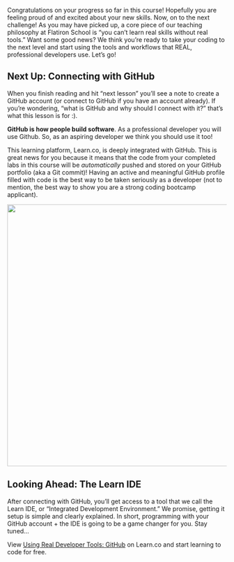 Congratulations on your progress so far in this course! Hopefully you are feeling proud of and excited about your new skills. Now, on to the next challenge!  As you may have picked up, a core piece of our teaching philosophy at Flatiron School is “you can’t learn real skills without real tools.” Want some good news? We think you’re ready to take your coding to the next level and start using the tools and workflows that REAL, professional developers use. Let’s go! 

## Next Up: Connecting with GitHub

When you finish reading and hit “next lesson” you’ll see a note to create a GitHub account (or connect to GitHub if you have an account already). If you’re wondering, “what is GitHub and why should I connect with it?” that’s what this lesson is for :).

**GitHub is how people build software**.  As a professional developer you will use Github. So, as an aspiring developer we think you should use it too!

This learning platform, Learn.co, is deeply integrated with GitHub. This is great news for you because it means that the code from your completed labs in this course will be *automatically* pushed and stored on your GitHub portfolio (aka a Git commit)! Having an active and meaningful GitHub profile filled with code is the best way to be taken seriously as a developer (not to mention, the best way to show you are a strong coding bootcamp applicant).

<img height="auto" width="600px" src="https://s3-us-west-2.amazonaws.com/curriculum-content/streamlined-onboarding/Screen+Shot+2017-09-19+at+5.26.07+PM.png" />

## Looking Ahead: The Learn IDE

After connecting with GitHub, you’ll get access to a tool that we call the Learn IDE, or “Integrated Development Environment.” We promise, getting it setup is simple and clearly explained. In short, programming with your GitHub account + the IDE is going to be a game changer for you. Stay tuned… 
<p class='util--hide'>View <a href='https://learn.co/lessons/using-real-developer-tools-github'>Using Real Developer Tools: GitHub</a> on Learn.co and start learning to code for free.</p>
